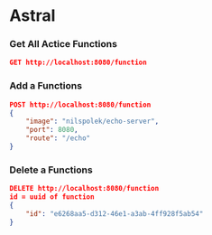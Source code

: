 # Astral

### Get All Actice Functions
```json
GET http://localhost:8080/function
```


### Add a Functions
```json
POST http://localhost:8080/function
{
    "image": "nilspolek/echo-server",
    "port": 8080,
    "route": "/echo"
}
```

### Delete a Functions
```json
DELETE http://localhost:8080/function
id = uuid of function
{
    "id": "e6268aa5-d312-46e1-a3ab-4ff928f5ab54"
}
```
